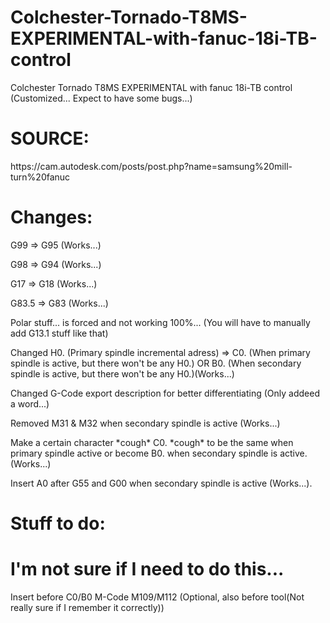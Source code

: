 # Colchester-Tornado-T8MS-EXPERIMENTAL-with-fanuc-18i-TB-control

Colchester Tornado T8MS EXPERIMENTAL with fanuc 18i-TB control (Customized... Expect to have some bugs...)

# SOURCE:
<p>https://cam.autodesk.com/posts/post.php?name=samsung%20mill-turn%20fanuc</p>

# Changes:
<p>G99 => G95 (Works...)</p>
<p>G98 => G94 (Works...)</p>
<p>G17 => G18 (Works...)</p>
<p>G83.5 => G83 (Works...)</p>
<p>Polar stuff... is forced and not working 100%... (You will have to manually add G13.1 stuff like that)</p>
<p>Changed H0. (Primary spindle incremental adress) => C0. (When primary spindle is active, but there won't be any H0.) OR B0. (When secondary spindle is active, but there won't be any H0.)(Works...)</p>
<p>Changed G-Code export description for better differentiating (Only addeed a word...)</p>
</p>Removed M31 & M32 when secondary spindle is active (Works...)</p>
</p>Make a certain character *cough* C0. *cough* to be the same when primary spindle active or become B0. when secondary spindle is active. (Works...)</p>
</p>Insert A0 after G55 and G00 when secondary spindle is active (Works...).<p>

# Stuff to do:

# I'm not sure if I need to do this...
<p>Insert before C0/B0 M-Code M109/M112 (Optional, also before tool(Not really sure if I remember it correctly))</p>
